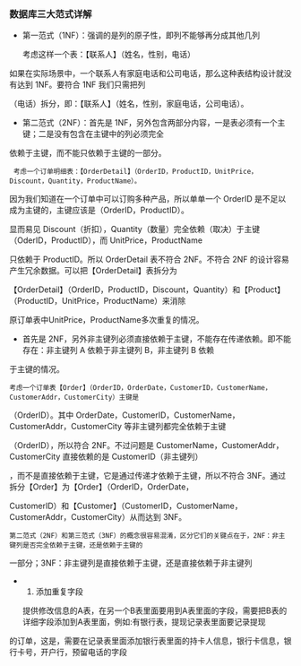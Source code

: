 ### 数据库三大范式详解
* 第一范式（1NF）：强调的是列的原子性，即列不能够再分成其他几列

  考虑这样一个表：【联系人】（姓名，性别，电话）

如果在实际场景中，一个联系人有家庭电话和公司电话，那么这种表结构设计就没有达到 1NF。要符合 1NF 我们只需把列

（电话）拆分，即：【联系人】（姓名，性别，家庭电话，公司电话）。

* 第二范式（2NF）：首先是 1NF，另外包含两部分内容，一是表必须有一个主键；二是没有包含在主键中的列必须完全
 
 依赖于主键，而不能只依赖于主键的一部分。
 
     考虑一个订单明细表：【OrderDetail】（OrderID，ProductID，UnitPrice，Discount，Quantity，ProductName）。
 
 因为我们知道在一个订单中可以订购多种产品，所以单单一个 OrderID 是不足以成为主键的，主键应该是（OrderID，ProductID）。
 
 显而易见 Discount（折扣），Quantity（数量）完全依赖（取决）于主键（OderID，ProductID），而 UnitPrice，ProductName 
 
只依赖于 ProductID。所以 OrderDetail 表不符合 2NF。不符合 2NF 的设计容易产生冗余数据。可以把【OrderDetail】表拆分为

【OrderDetail】（OrderID，ProductID，Discount，Quantity）和【Product】（ProductID，UnitPrice，ProductName）来消除

原订单表中UnitPrice，ProductName多次重复的情况。
    
* 首先是 2NF，另外非主键列必须直接依赖于主键，不能存在传递依赖。即不能存在：非主键列 A 依赖于非主键列 B，非主键列 B 依赖

于主键的情况。

    考虑一个订单表【Order】（OrderID，OrderDate，CustomerID，CustomerName，CustomerAddr，CustomerCity）主键是
    
（OrderID）。其中 OrderDate，CustomerID，CustomerName，CustomerAddr，CustomerCity 等非主键列都完全依赖于主键

（OrderID），所以符合 2NF。不过问题是 CustomerName，CustomerAddr，CustomerCity 直接依赖的是 CustomerID（非主键列）

，而不是直接依赖于主键，它是通过传递才依赖于主键，所以不符合 3NF。通过拆分【Order】为【Order】（OrderID，OrderDate，

CustomerID）和【Customer】（CustomerID，CustomerName，CustomerAddr，CustomerCity）从而达到 3NF。

    第二范式（2NF）和第三范式（3NF）的概念很容易混淆，区分它们的关键点在于，2NF：非主键列是否完全依赖于主键，还是依赖于主键的
    
一部分；3NF：非主键列是直接依赖于主键，还是直接依赖于非主键列

* 1. 添加重复字段

    提供修改信息的A表，在另一个B表里面要用到A表里面的字段，需要把B表的详细字段添加到A表里面，例如:有银行表，提现记录表里面要记录提现
    
的订单，这是，需要在记录表里面添加银行表里面的持卡人信息，银行卡信息，银行卡号，开户行，预留电话的字段
